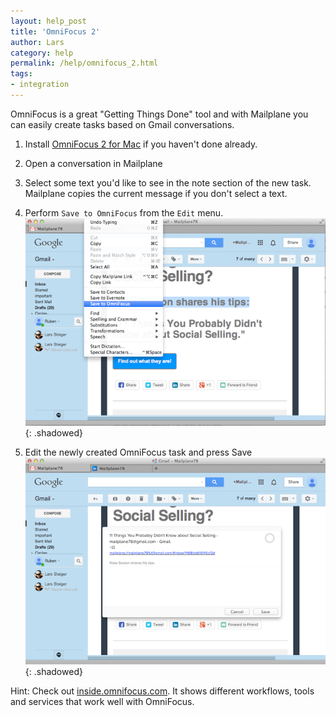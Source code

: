 ```yaml
---
layout: help_post
title: 'OmniFocus 2'
author: Lars
category: help
permalink: /help/omnifocus_2.html
tags:
- integration
---
```


OmniFocus is a great "Getting Things Done" tool and with Mailplane you can easily create tasks based on Gmail conversations.

1. Install [OmniFocus 2 for Mac](http://www.omnigroup.com/omnifocus) if you haven't done already.

2. Open a conversation in Mailplane

3. Select some text you'd like to see in the note section of the new task. Mailplane copies the current message if you don't select a text.

4. Perform `Save to OmniFocus` from the `Edit` menu.<br/>
	![](/assets/help/2014-07-03-omnifocus_2/omnifocus_save.png){: .shadowed}

5. Edit the newly created OmniFocus task and press Save<br/>
	![](/assets/help/2014-07-03-omnifocus_2/omnifocus_edit_task.png){: .shadowed}

Hint: Check out [inside.omnifocus.com](http://inside.omnifocus.com). It shows different workflows, tools and services that work well with OmniFocus.